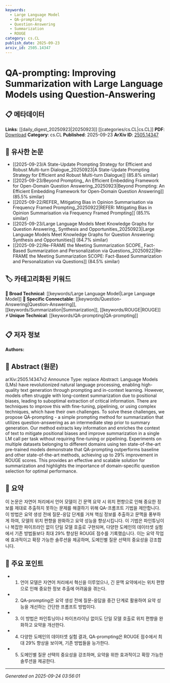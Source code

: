 ```yaml
---
keywords:
  - Large Language Model
  - QA-prompting
  - Question-Answering
  - Summarization
  - ROUGE
category: cs.CL
publish_date: 2025-09-23
arxiv_id: 2505.14347
---
```


<!-- KEYWORD_LINKING_METADATA:
{
  "processed_timestamp": "2025-09-24T03:56:01.140867",
  "vocabulary_version": "1.0",
  "selected_keywords": [
    "Large Language Model",
    "QA-prompting",
    "Question-Answering",
    "Summarization",
    "ROUGE"
  ],
  "rejected_keywords": [],
  "similarity_scores": {
    "Large Language Model": 0.85,
    "QA-prompting": 0.78,
    "Question-Answering": 0.72,
    "Summarization": 0.7,
    "ROUGE": 0.68
  },
  "extraction_method": "AI_prompt_based",
  "budget_applied": true,
  "candidates_json": {
    "candidates": [
      {
        "surface": "Large Language Models",
        "canonical": "Large Language Model",
        "aliases": [
          "LLM",
          "Language Models"
        ],
        "category": "broad_technical",
        "rationale": "Central to the paper's methodology and connects with existing NLP and ML concepts.",
        "novelty_score": 0.3,
        "connectivity_score": 0.9,
        "specificity_score": 0.65,
        "link_intent_score": 0.85
      },
      {
        "surface": "QA-prompting",
        "canonical": "QA-prompting",
        "aliases": [
          "Question-Answering Prompting"
        ],
        "category": "unique_technical",
        "rationale": "Introduces a novel method specific to the paper, enhancing understanding of summarization techniques.",
        "novelty_score": 0.85,
        "connectivity_score": 0.7,
        "specificity_score": 0.8,
        "link_intent_score": 0.78
      },
      {
        "surface": "Question-Answering",
        "canonical": "Question-Answering",
        "aliases": [
          "QA"
        ],
        "category": "specific_connectable",
        "rationale": "Key intermediate step in the proposed method, linking to broader NLP applications.",
        "novelty_score": 0.4,
        "connectivity_score": 0.75,
        "specificity_score": 0.7,
        "link_intent_score": 0.72
      },
      {
        "surface": "Summarization",
        "canonical": "Summarization",
        "aliases": [
          "Text Summarization"
        ],
        "category": "specific_connectable",
        "rationale": "Core focus of the paper, relevant for linking to various NLP tasks.",
        "novelty_score": 0.35,
        "connectivity_score": 0.8,
        "specificity_score": 0.65,
        "link_intent_score": 0.7
      },
      {
        "surface": "ROUGE scores",
        "canonical": "ROUGE",
        "aliases": [
          "ROUGE metrics"
        ],
        "category": "specific_connectable",
        "rationale": "Common evaluation metric for summarization, facilitating connections with evaluation methodologies.",
        "novelty_score": 0.25,
        "connectivity_score": 0.78,
        "specificity_score": 0.6,
        "link_intent_score": 0.68
      }
    ],
    "ban_list_suggestions": [
      "method",
      "performance",
      "experiment"
    ]
  },
  "decisions": [
    {
      "candidate_surface": "Large Language Models",
      "resolved_canonical": "Large Language Model",
      "decision": "linked",
      "scores": {
        "novelty": 0.3,
        "connectivity": 0.9,
        "specificity": 0.65,
        "link_intent": 0.85
      }
    },
    {
      "candidate_surface": "QA-prompting",
      "resolved_canonical": "QA-prompting",
      "decision": "linked",
      "scores": {
        "novelty": 0.85,
        "connectivity": 0.7,
        "specificity": 0.8,
        "link_intent": 0.78
      }
    },
    {
      "candidate_surface": "Question-Answering",
      "resolved_canonical": "Question-Answering",
      "decision": "linked",
      "scores": {
        "novelty": 0.4,
        "connectivity": 0.75,
        "specificity": 0.7,
        "link_intent": 0.72
      }
    },
    {
      "candidate_surface": "Summarization",
      "resolved_canonical": "Summarization",
      "decision": "linked",
      "scores": {
        "novelty": 0.35,
        "connectivity": 0.8,
        "specificity": 0.65,
        "link_intent": 0.7
      }
    },
    {
      "candidate_surface": "ROUGE scores",
      "resolved_canonical": "ROUGE",
      "decision": "linked",
      "scores": {
        "novelty": 0.25,
        "connectivity": 0.78,
        "specificity": 0.6,
        "link_intent": 0.68
      }
    }
  ]
}
-->

# QA-prompting: Improving Summarization with Large Language Models using Question-Answering

## 📋 메타데이터

**Links**: [[daily_digest_20250923|20250923]] [[categories/cs.CL|cs.CL]]
**PDF**: [Download](https://arxiv.org/pdf/2505.14347.pdf)
**Category**: cs.CL
**Published**: 2025-09-23
**ArXiv ID**: [2505.14347](https://arxiv.org/abs/2505.14347)

## 🔗 유사한 논문
- [[2025-09-23/A State-Update Prompting Strategy for Efficient and Robust Multi-turn Dialogue_20250923|A State-Update Prompting Strategy for Efficient and Robust Multi-turn Dialogue]] (85.8% similar)
- [[2025-09-23/Beyond Prompting_ An Efficient Embedding Framework for Open-Domain Question Answering_20250923|Beyond Prompting: An Efficient Embedding Framework for Open-Domain Question Answering]] (85.5% similar)
- [[2025-09-22/REFER_ Mitigating Bias in Opinion Summarisation via Frequency Framed Prompting_20250922|REFER: Mitigating Bias in Opinion Summarisation via Frequency Framed Prompting]] (85.1% similar)
- [[2025-09-23/Large Language Models Meet Knowledge Graphs for Question Answering_ Synthesis and Opportunities_20250923|Large Language Models Meet Knowledge Graphs for Question Answering: Synthesis and Opportunities]] (84.7% similar)
- [[2025-09-22/Re-FRAME the Meeting Summarization SCOPE_ Fact-Based Summarization and Personalization via Questions_20250922|Re-FRAME the Meeting Summarization SCOPE: Fact-Based Summarization and Personalization via Questions]] (84.5% similar)

## 🏷️ 카테고리화된 키워드
**🧠 Broad Technical**: [[keywords/Large Language Model|Large Language Model]]
**🔗 Specific Connectable**: [[keywords/Question-Answering|Question-Answering]], [[keywords/Summarization|Summarization]], [[keywords/ROUGE|ROUGE]]
**⚡ Unique Technical**: [[keywords/QA-prompting|QA-prompting]]

## 📋 저자 정보

**Authors:** 

## 📄 Abstract (원문)

arXiv:2505.14347v2 Announce Type: replace 
Abstract: Language Models (LMs) have revolutionized natural language processing, enabling high-quality text generation through prompting and in-context learning. However, models often struggle with long-context summarization due to positional biases, leading to suboptimal extraction of critical information. There are techniques to improve this with fine-tuning, pipelining, or using complex techniques, which have their own challenges. To solve these challenges, we propose QA-prompting - a simple prompting method for summarization that utilizes question-answering as an intermediate step prior to summary generation. Our method extracts key information and enriches the context of text to mitigate positional biases and improve summarization in a single LM call per task without requiring fine-tuning or pipelining. Experiments on multiple datasets belonging to different domains using ten state-of-the-art pre-trained models demonstrate that QA-prompting outperforms baseline and other state-of-the-art methods, achieving up to 29% improvement in ROUGE scores. This provides an effective and scalable solution for summarization and highlights the importance of domain-specific question selection for optimal performance.

## 📝 요약

이 논문은 자연어 처리에서 언어 모델이 긴 문맥 요약 시 위치 편향으로 인해 중요한 정보를 제대로 추출하지 못하는 문제를 해결하기 위해 QA-프롬프트 기법을 제안합니다. 이 방법은 요약 생성 전에 질문-응답 단계를 거쳐 핵심 정보를 추출하고 문맥을 풍부하게 하여, 모델의 위치 편향을 완화하고 요약 성능을 향상시킵니다. 이 기법은 파인튜닝이나 복잡한 파이프라인 없이 단일 모델 호출로 구현되며, 다양한 도메인의 데이터셋 실험에서 기존 방법들보다 최대 29% 향상된 ROUGE 점수를 기록했습니다. 이는 요약 작업에 효과적이고 확장 가능한 솔루션을 제공하며, 도메인별 질문 선택의 중요성을 강조합니다.

## 🎯 주요 포인트

- 1. 언어 모델은 자연어 처리에서 혁신을 이루었으나, 긴 문맥 요약에서는 위치 편향으로 인해 중요한 정보 추출에 어려움을 겪는다.
- 2. QA-prompting은 요약 생성 전에 질문-응답을 중간 단계로 활용하여 요약 성능을 개선하는 간단한 프롬프트 방법이다.
- 3. 이 방법은 파인튜닝이나 파이프라이닝 없이도 단일 모델 호출로 위치 편향을 완화하고 요약을 개선한다.
- 4. 다양한 도메인의 데이터셋 실험 결과, QA-prompting은 ROUGE 점수에서 최대 29% 향상을 보이며, 기존 방법들을 능가한다.
- 5. 도메인별 질문 선택의 중요성을 강조하며, 요약을 위한 효과적이고 확장 가능한 솔루션을 제공한다.


---

*Generated on 2025-09-24 03:56:01*